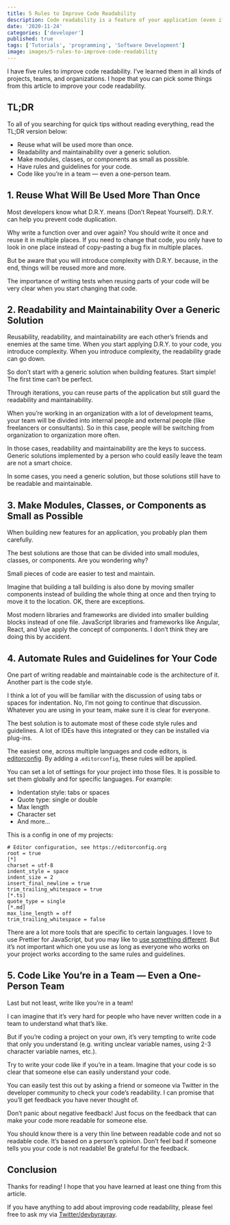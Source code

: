 ```yaml
---
title: 5 Rules to Improve Code Readability
description: Code readability is a feature of your application (even if your users don’t see it)
date: '2020-11-24'
categories: ['developer']
published: true
tags: ['Tutorials', 'programming', 'Software Development']
image: images/5-rules-to-improve-code-readability
---
```


I have five rules to improve code readability. I’ve learned them in all kinds of projects, teams, and organizations. I hope that you can pick some things from this article to improve your code readability.

## TL;DR

To all of you searching for quick tips without reading everything, read the TL;DR version below:

- Reuse what will be used more than once.
- Readability and maintainability over a generic solution.
- Make modules, classes, or components as small as possible.
- Have rules and guidelines for your code.
- Code like you’re in a team — even a one-person team.

## 1. Reuse What Will Be Used More Than Once

Most developers know what D.R.Y. means (Don’t Repeat Yourself). D.R.Y. can help you prevent code duplication.

Why write a function over and over again? You should write it once and reuse it in multiple places. If you need to change that code, you only have to look in one place instead of copy-pasting a bug fix in multiple places.

But be aware that you will introduce complexity with D.R.Y. because, in the end, things will be reused more and more.

The importance of writing tests when reusing parts of your code will be very clear when you start changing that code.

## 2. Readability and Maintainability Over a Generic Solution

Reusability, readability, and maintainability are each other’s friends and enemies at the same time. When you start applying D.R.Y. to your code, you introduce complexity. When you introduce complexity, the readability grade can go down.

So don’t start with a generic solution when building features. Start simple! The first time can’t be perfect.

Through iterations, you can reuse parts of the application but still guard the readability and maintainability.

When you’re working in an organization with a lot of development teams, your team will be divided into internal people and external people (like freelancers or consultants). So in this case, people will be switching from organization to organization more often.

In those cases, readability and maintainability are the keys to success. Generic solutions implemented by a person who could easily leave the team are not a smart choice.

In some cases, you need a generic solution, but those solutions still have to be readable and maintainable.

## 3. Make Modules, Classes, or Components as Small as Possible

When building new features for an application, you probably plan them carefully.

The best solutions are those that can be divided into small modules, classes, or components. Are you wondering why?

Small pieces of code are easier to test and maintain.

Imagine that building a tall building is also done by moving smaller components instead of building the whole thing at once and then trying to move it to the location. OK, there are exceptions.

Most modern libraries and frameworks are divided into smaller building blocks instead of one file. JavaScript libraries and frameworks like Angular, React, and Vue apply the concept of components. I don’t think they are doing this by accident.

## 4. Automate Rules and Guidelines for Your Code

One part of writing readable and maintainable code is the architecture of it. Another part is the code style.

I think a lot of you will be familiar with the discussion of using tabs or spaces for indentation. No, I’m not going to continue that discussion. Whatever you are using in your team, make sure it is clear for everyone.

The best solution is to automate most of these code style rules and guidelines. A lot of IDEs have this integrated or they can be installed via plug-ins.

The easiest one, across multiple languages and code editors, is [editorconfig](https://editorconfig.org). By adding a .`editorconfig`, these rules will be applied.

You can set a lot of settings for your project into those files. It is possible to set them globally and for specific languages. For example:

- Indentation style: tabs or spaces
- Quote type: single or double
- Max length
- Character set
- And more…

This is a config in one of my projects:

```
# Editor configuration, see https://editorconfig.org
root = true
[*]
charset = utf-8
indent_style = space
indent_size = 2
insert_final_newline = true
trim_trailing_whitespace = true
[*.ts]
quote_type = single
[*.md]
max_line_length = off
trim_trailing_whitespace = false

```

There are a lot more tools that are specific to certain languages. I love to use Prettier for JavaScript, but you may like to [use something different](https://medium.com/better-programming/eslint-vs-prettier-57882d0fec1d). But it’s not important which one you use as long as everyone who works on your project works according to the same rules and guidelines.

## 5. Code Like You’re in a Team — Even a One-Person Team

Last but not least, write like you’re in a team!

I can imagine that it’s very hard for people who have never written code in a team to understand what that’s like.

But if you’re coding a project on your own, it’s very tempting to write code that only you understand (e.g. writing unclear variable names, using 2-3 character variable names, etc.).

Try to write your code like if you’re in a team. Imagine that your code is so clear that someone else can easily understand your code.

You can easily test this out by asking a friend or someone via Twitter in the developer community to check your code’s readability. I can promise that you’ll get feedback you have never thought of.

Don’t panic about negative feedback! Just focus on the feedback that can make your code more readable for someone else.

You should know there is a very thin line between readable code and not so readable code. It’s based on a person’s opinion. Don’t feel bad if someone tells you your code is not readable! Be grateful for the feedback.

## Conclusion

Thanks for reading! I hope that you have learned at least one thing from this article.

If you have anything to add about improving code readability, please feel free to ask my via [Twitter/devbyrayray](https://twitter.com/devbyrayray).